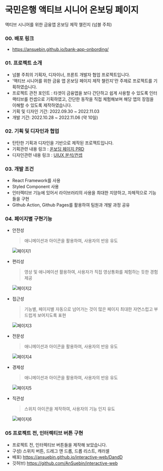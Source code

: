 # 국민은행 액티브 시니어 온보딩 페이지
액티브 시니어를 위한 금융앱 온보딩 제작 챌린지 (넘블 주최)

### 00. 배포 링크
- https://ansuebin.github.io/bank-app-onbording/

### 01. 프로젝트 소개
- 넘블 주최의 기획자, 디자이너, 프론트 개발자 협업 프로젝트입니다.
- '액티브 시니어를 위한 금융 앱 온보딩 페이지 제작 챌린지'란 주제로 프로젝트를 기획하였습니다.
- 프로젝트 관전 포인트 : 타겟이 금융앱을 보다 간단하고 쉽게 사용할 수 있도록 인터랙티브를 컨셉으로 기획하였고, 간단한 동작을 직접 체험해보며 해당 앱의 장점을 이해할 수 있도록 제작하였습니다. 
- 기획 및 디자인 기간: 2022.09.30 ~ 2022.11.03
- 개발 기간: 2022.10.28 ~ 2022.11.06 (약 10일)

### 02. 기획 및 디자인과 협업
- 탄탄한 기획과 디자인을 기반으로 제작된 프로젝트입니다.
- 기획관련 내용 링크 : [온보딩 페이지 PRD](https://sunset-sleet-86e.notion.site/PRD-d904f621fe9b4db0a071a3d531e0f8fc)
- 디자인관련 내용 링크 : [UIUX 분석/컨셉](https://www.notion.so/UIUX-170e1b8cb40f4b24bfc0a8949cef4a16)

### 03. 개발 조건
- React Framework를 사용
- Styled Component 사용
- 인터렉티브 기능에 있어서 라이브러리의 사용을 최대한 지양하고, 자체적으로 기능들을 구현
- Github Action, Github Pages를 활용하여 팀원과 개발 과정 공유 

### 04. 페이지별 구현기능
- 안전성
  > 애니메이션과 아이콘을 활용하여, 사용자의 반응 유도
  
  ![페이지1](https://user-images.githubusercontent.com/101397314/200947499-02d07f67-13b1-4698-9b79-774a312565b0.gif)

- 편리성
  > 영상 및 애니메이션 활용하여, 사용자가 직접 영상통화를 체험하는 듯한 경험 제공
  
  ![페이지2](https://user-images.githubusercontent.com/101397314/200947558-8e825b92-3309-466f-a5eb-0d579bdcf41e.gif)

- 접근성
  > 기능별, 페이지별 자동으로 넘어가는 것이 많은 페이지
  최대한 자연스럽고 부드럽게 보여지도록 표현
  
  ![페이지3](https://user-images.githubusercontent.com/101397314/200947592-97ad0d6c-9347-481c-98cb-142eae336ec2.gif)

- 전문성
  > 애니메이션과 아이콘을 활용하여, 사용자의 반응 유도
  
  ![페이지4](https://user-images.githubusercontent.com/101397314/200947623-b3569543-0697-44ec-a228-2372ba932507.gif)

- 경제성
  > 애니메이션과 아이콘을 활용하여, 사용자의 반응 유도
  
  ![페이지5](https://user-images.githubusercontent.com/101397314/200947650-429fa659-f1dd-4254-9f91-47f9adfa87a8.gif)

- 직관성
  > 스위치 아이콘을 제작하여, 사용자의 기능 인지 유도
  
  ![페이지6](https://user-images.githubusercontent.com/101397314/200947668-f2309f4e-e751-4849-8f1c-2806413f17f4.gif)

### 05 프로젝트 전, 인터렉티브 버튼 구현
- 프로젝트 전, 인터렉티브 버튼들을 제작해 보았습니다.
- 구성) 스위치 버튼, 드레그 앤 드롭, 드롭 리스트, 캐러셀
- 배포) https://ansuebin.github.io/interactive-web/DandD
- 깃허브) https://github.com/AnSuebin/interactive-web
